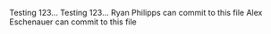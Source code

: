 Testing 123...
Testing 123...
Ryan Philipps can commit to this file
Alex Eschenauer can commit to this file
